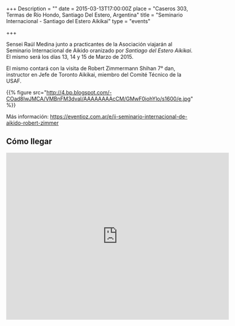 +++
Description = ""
date = 2015-03-13T17:00:00Z
place = "Caseros 303, Termas de Río Hondo, Santiago Del Estero, Argentina"
title = "Seminario Internacional - Santiago del Estero Aikikai"
type = "events"

+++

Sensei Raúl Medina junto a practicantes de la Asociación viajarán al Seminario Internacional de Aikido oranizado por _Santiago del Estero Aikikai_.
El mismo será los días 13, 14 y 15 de Marzo de 2015.

El mismo contará con la visita de Robert Zimmermann Shihan 7° dan, instructor en Jefe de Toronto Aikikai, miembro del Comité Técnico de la USAF.

{{% figure src="http://4.bp.blogspot.com/-COad8IwJMCA/VMBnFM3dvaI/AAAAAAAAcCM/GMwF0iohYlo/s1600/e.jpg" %}}

Más información: https://eventioz.com.ar/e/ii-seminario-internacional-de-aikido-robert-zimmer

## Cómo llegar

<iframe src="https://www.google.com/maps/embed?pb=!1m18!1m12!1m3!1d3539.133547478761!2d-64.86042733862038!3d-27.496221859999174!2m3!1f0!2f0!3f0!3m2!1i1024!2i768!4f13.1!3m3!1m2!1s0x94236e625a14acad%3A0x1f64771c7627d2a5!2sHotel+Semiramis!5e0!3m2!1sen!2sar!4v1425244857595" width="600" height="450" frameborder="0" style="border:0"></iframe>
